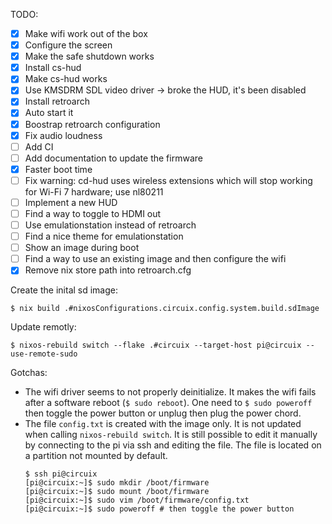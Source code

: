 TODO:
- [X] Make wifi work out of the box
- [X] Configure the screen
- [X] Make the safe shutdown works
- [X] Install cs-hud
- [X] Make cs-hud works
- [X] Use KMSDRM SDL video driver -> broke the HUD, it's been disabled
- [X] Install retroarch
- [X] Auto start it
- [X] Boostrap retroarch configuration
- [X] Fix audio loudness
- [ ] Add CI
- [ ] Add documentation to update the firmware
- [X] Faster boot time
- [ ] Fix warning: cd-hud uses wireless extensions which will stop working for 
  Wi-Fi 7 hardware; use nl80211
- [ ] Implement a new HUD
- [ ] Find a way to toggle to HDMI out
- [ ] Use emulationstation instead of retroarch
- [ ] Find a nice theme for emulationstation
- [ ] Show an image during boot
- [ ] Find a way to use an existing image and then configure the wifi
- [X] Remove nix store path into retroarch.cfg

Create the inital sd image:
```
$ nix build .#nixosConfigurations.circuix.config.system.build.sdImage
```

Update remotly:
```
$ nixos-rebuild switch --flake .#circuix --target-host pi@circuix --use-remote-sudo
```

Gotchas:
- The wifi driver seems to not properly deinitialize. It makes the wifi fails 
  after a software reboot (`$ sudo reboot`). One need to `$ sudo poweroff` then 
  toggle the power button or unplug then plug the power chord.
- The file `config.txt` is created with the image only. It is not updated when 
  calling `nixos-rebuild switch`. It is still possible to edit it manually by 
  connecting to the pi via ssh and editing the file. The file is located on a 
  partition not mounted by default.
  ```
  $ ssh pi@circuix
  [pi@circuix:~]$ sudo mkdir /boot/firmware
  [pi@circuix:~]$ sudo mount /boot/firmware
  [pi@circuix:~]$ sudo vim /boot/firmware/config.txt
  [pi@circuix:~]$ sudo poweroff # then toggle the power button
  ```


